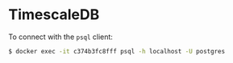 # TimescaleDB

To connect with the `psql` client:

```bash 
$ docker exec -it c374b3fc8fff psql -h localhost -U postgres
```
